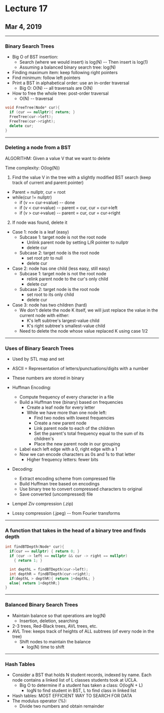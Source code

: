 # Lecture 17
## Mar 4, 2019
---
### Binary Search Trees
- Big O of BST insertion:
  - Search (where we would insert) is log(N) -- Then insert is log(1)
  - Assuming a balanced binary search tree: log(N)
- Finding maximum item: keep following right pointers
- Find minimum: follow left pointers
- Print a BST in alphabetical order: use an in-order traversal
  - Big O: O(N) -- all traversals are O(N)
- How to free the whole tree: post-order traversal
  - O(N) -- traversal

```c++
void FreeTree(Node* cur){
  if (cur == nullptr){ return; }
  FreeTree(cur->left);
  FreeTree(cur->right);
  delete cur;
}
```
---
### Deleting a node from a BST
ALGORITHM: Given a value V that we want to delete

Time complexity: O(log(N))

1. Find the value V in the tree with a slightly modified BST search (keep track of current and parent pointer)
  - Parent = nullptr, cur = root
  - while(cur != nullptr)
    - if (v == cur->value) -- done
    - if (v < cur->value) -- parent = cur, cur = cur->left
    - if (v > cur->value) -- parent = cur, cur = cur->right
2. If node was found, delete it
  - Case 1: node is a leaf (easy)
    - Subcase 1: target node is not the root node
      - Unlink parent node by setting L/R pointer to nullptr
      - delete cur
    - Subcase 2: target node is the root node
      - set root ptr to null
      - delete cur
  - Case 2: node has one child (less easy, still easy)
    - Subcase 1: target node is not the root node
      - relink parent node to the cur's only child
      - delete cur
    - Subcase 2: target node is the root node
      - set root to its only child
      - delete cur
  - Case 3: node has two children (hard)
    - We don't delete the node K itself, we will just replace the value in the current node with either:
      - K's left subtree's largest-value child
      - K's right subtree's smallest-value child
    - Need to delete the node whose value replaced K using case 1/2
---
### Uses of Binary Search Trees
- Used by STL map and set
- ASCII = Representation of letters/punctuations/digits with a number
- These numbers are stored in binary
- Huffman Encoding:
  - Compute frequency of every character in a file
  - Build a Huffman tree (binary) based on frequencies
    - Create a leaf node for every letter
    - While we have more than one node left:
      - Find two nodes with lowest frequencies
      - Create a new parent node
      - Link parent node to each of the children
      - Set the parent's total frequency equal to the sum of its children's
      - Place the new parent node in our grouping
  - Label each left edge with a 0, right edge with a 1
  - Now we can encode characters as 0s and 1s to that letter
    - Higher frequency letters: fewer bits
- Decoding:
  - Extract encoding scheme from compressed file
  - Build Huffman tree based on encodings
  - Use binary tree to convert compressed characters to original
  - Save converted (uncompressed) file

- Lempel Ziv compression (.zip)
- Lossy compression (.jpeg) -- from Fourier transforms
---
### A function that takes in the head of a binary tree and finds depth
```c++
int findBTDepth(Node* cur){
  if(cur == nullptr) { return 0; }
  if (cur -> left == nullptr && cur -> right == nullptr)
    { return 1; }

  int depthL = findBTDepth(cur->left);
  int depthR = findBTDepth(cur->right);
  if(depthL > depthR){ return 1+depthL; }
  else{ return 1+depthR;}
}
```
---
### Balanced Binary Search Trees
- Maintain balance so that operations are log(N)
  - Insertion, deletion, searching
- 2-3 trees, Red-Black trees, AVL trees, etc.
- AVL Tree: keeps track of heights of ALL subtrees (of every node in the tree)
  - Shift nodes to maintain the balance
    - log(N) time to shift
---
### Hash Tables
- Consider a BST that holds N student records, indexed by name. Each node contains a linked list of L classes students took at UCLA.
  - Big O to determine if a student has taken a class: O(logN + L)
    - logN to find student in BST, L to find class in linked list
- Hash tables: MOST EFFICIENT WAY TO SEARCH FOR DATA
- The modulus operator (%):
  - Divide two numbers and obtain remainder
